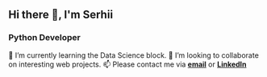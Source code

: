 ## Hi there 👋, I'm Serhii

### Python Developer

🌱 I’m currently learning the Data Science block.
👯 I’m looking to collaborate on interesting web projects.
📫 Please contact me via **[email](onyserh@gmail.com)** or **[LinkedIn](https://www.linkedin.com/in/serhii-onyshchenko-python-developer/)**

<!--
**CodeCraftSerg/CodeCraftSerg** is a ✨ _special_ ✨ repository because its `README.md` (this file) appears on your GitHub profile.

Here are some ideas to get you started:
- 🌱 I’m currently learning ...
- 🔭 I’m currently working on ...
- 🌱 I’m currently learning ...
- 👯 I’m looking to collaborate on ...
- 🤔 I’m looking for help with ...
- 💬 Ask me about ...
- 📫 How to reach me: ...
- 😄 Pronouns: ...
- ⚡ Fun fact: ...
-->
